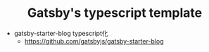 <h1 align="center">
  Gatsby's typescript template
</h1>

- gatsby-starter-blog typescript化
    - https://github.com/gatsbyjs/gatsby-starter-blog